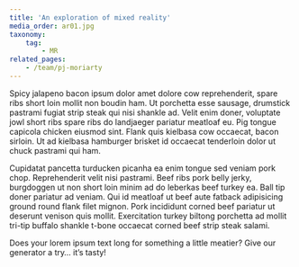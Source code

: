 ```yaml
---
title: 'An exploration of mixed reality'
media_order: ar01.jpg
taxonomy:
    tag:
        - MR
related_pages:
    - /team/pj-moriarty
---
```


Spicy jalapeno bacon ipsum dolor amet dolore cow reprehenderit, spare ribs short loin mollit non boudin ham. Ut porchetta esse sausage, drumstick pastrami fugiat strip steak qui nisi shankle ad. Velit enim doner, voluptate jowl short ribs spare ribs do landjaeger pariatur meatloaf eu. Pig tongue capicola chicken eiusmod sint. Flank quis kielbasa cow occaecat, bacon sirloin. Ut ad kielbasa hamburger brisket id occaecat tenderloin dolor ut chuck pastrami qui ham.

Cupidatat pancetta turducken picanha ea enim tongue sed veniam pork chop. Reprehenderit velit nisi pastrami. Beef ribs pork belly jerky, burgdoggen ut non short loin minim ad do leberkas beef turkey ea. Ball tip doner pariatur ad veniam. Qui id meatloaf ut beef aute fatback adipisicing ground round flank filet mignon. Pork incididunt corned beef pariatur ut deserunt venison quis mollit. Exercitation turkey biltong porchetta ad mollit tri-tip buffalo shankle t-bone occaecat corned beef strip steak salami.

Does your lorem ipsum text long for something a little meatier? Give our generator a try… it’s tasty!